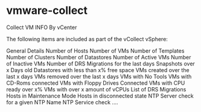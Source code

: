 # vmware-collect
Collect VM INFO By vCenter

The following items are included as part of the vCollect vSphere:

General Details
Number of Hosts
Number of VMs
Number of Templates
Number of Clusters
Number of Datastores
Number of Active VMs
Number of Inactive VMs
Number of DRS Migrations for the last days
Snapshots over x Days old
Datastores with less than x% free space
VMs created over the last x days
VMs removed over the last x days
VMs with No Tools
VMs with CD-Roms connected
VMs with Floppy Drives Connected
VMs with CPU ready over x%
VMs with over x amount of vCPUs
List of DRS Migrations
Hosts in Maintenance Mode
Hosts in disconnected state
NTP Server check for a given NTP Name
NTP Service check
....
